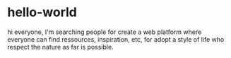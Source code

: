 # hello-world

hi everyone, I'm searching people for create a web platform where everyone can find ressources, inspiration, etc, for adopt a style of life who respect the nature as far is possible.
